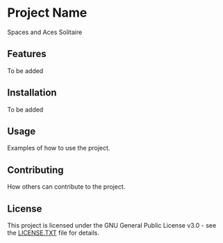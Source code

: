 # Project Name

Spaces and Aces Solitaire

## Features

To be added

## Installation

To be added

## Usage

Examples of how to use the project.

## Contributing

How others can contribute to the project.

## License

This project is licensed under the GNU General Public License v3.0 - see the [LICENSE.TXT](LICENSE.TXT) file for details.
